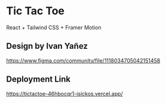 # Tic Tac Toe

React + Tailwind CSS + Framer Motion

## Design by Ivan Yañez
https://www.figma.com/community/file/1118034705042151458

## Deployment Link

https://tictactoe-46hbocqr1-isickos.vercel.app/